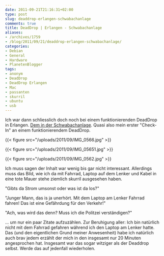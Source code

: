 ```yaml
---
date: 2011-09-21T21:16:31+02:00
type: post
slug: deaddrop-erlangen-schwabachanlage
comments: true
title: DeadDrop | Erlangen - Schwabachanlage
aliases:
- /archives/1759
- /blog/2011/09/21/deaddrop-erlangen-schwabachanlage/
categories:
- Debian
- General
- Hardware
- PlanetenBlogger
tags:
- anonym
- DeadDrop
- DeadDrop Erlangen
- Mac
- passanten
- skurril
- ubuntu
- usb
---
```


Ich war dann schliesslich doch noch bei einem funktionierenden DeadDrop in Erlangen. [Dem in der Schwabachanlage](http://www.deaddrops.com/db/?page=view&id=682). Quasi also mein erster "Check-In" an einem funktionierendem DeadDrop.

{{< figure src="/uploads/2011/09/IMG_0566.jpg" >}}

{{< figure src="/uploads/2011/09/IMG_05651.jpg" >}}

{{< figure src="/uploads/2011/09/IMG_0562.jpg" >}}

Ich muss sagen der Inhalt war wenig bis gar nicht interessant. Allerdings muss das Bild, wie ich da mit Fahrrad, Laptop auf dem Lenker und Kabel in eine tote Mauer stehe ziemlich skurril ausgesehen haben.

"Gibts da Strom umsonst oder was ist da los?"

"Junger Mann, das is ja unerhört. Mit dem Laptop am Lenker Fahrrad fahren! Das ist eine Gefährdung für den Verkehr!"

"Ach, was wird das denn? Muss ich die Politzei verständigen?"

... um nur ein paar Zitate aufzuzählen. Zur Beruhigung aller: Ich bin natürlich nicht mit dem Fahrrad gefahren während ich den Laptop am Lenker hatte. Das (und den eigentlichen Grund meiner Anwesenheit) habe ich natürlich auch brav jedem erzählt der mich in den insgesamt nur 20 Minuten angesprochen hat. Insgesamt war das sogar witziger als der Deaddrop selbst. Werde das auf jedenfall wiederholen.


